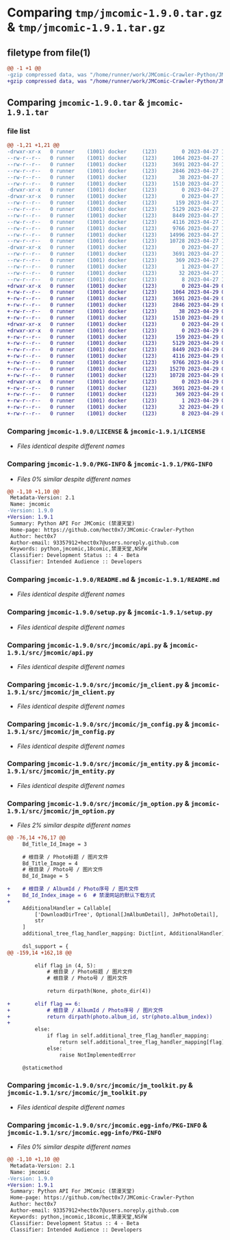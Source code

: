 # Comparing `tmp/jmcomic-1.9.0.tar.gz` & `tmp/jmcomic-1.9.1.tar.gz`

## filetype from file(1)

```diff
@@ -1 +1 @@
-gzip compressed data, was "/home/runner/work/JMComic-Crawler-Python/JMComic-Crawler-Python/dist/.tmp-74i2wywx/jmcomic-1.9.0.tar", last modified: Thu Apr 27 12:09:06 2023, max compression
+gzip compressed data, was "/home/runner/work/JMComic-Crawler-Python/JMComic-Crawler-Python/dist/.tmp-dzo_jz90/jmcomic-1.9.1.tar", last modified: Sat Apr 29 05:41:16 2023, max compression
```

## Comparing `jmcomic-1.9.0.tar` & `jmcomic-1.9.1.tar`

### file list

```diff
@@ -1,21 +1,21 @@
-drwxr-xr-x   0 runner    (1001) docker     (123)        0 2023-04-27 12:09:06.000000 jmcomic-1.9.0/
--rw-r--r--   0 runner    (1001) docker     (123)     1064 2023-04-27 12:08:57.000000 jmcomic-1.9.0/LICENSE
--rw-r--r--   0 runner    (1001) docker     (123)     3691 2023-04-27 12:09:06.000000 jmcomic-1.9.0/PKG-INFO
--rw-r--r--   0 runner    (1001) docker     (123)     2846 2023-04-27 12:08:57.000000 jmcomic-1.9.0/README.md
--rw-r--r--   0 runner    (1001) docker     (123)       38 2023-04-27 12:09:06.000000 jmcomic-1.9.0/setup.cfg
--rw-r--r--   0 runner    (1001) docker     (123)     1510 2023-04-27 12:08:57.000000 jmcomic-1.9.0/setup.py
-drwxr-xr-x   0 runner    (1001) docker     (123)        0 2023-04-27 12:09:06.000000 jmcomic-1.9.0/src/
-drwxr-xr-x   0 runner    (1001) docker     (123)        0 2023-04-27 12:09:06.000000 jmcomic-1.9.0/src/jmcomic/
--rw-r--r--   0 runner    (1001) docker     (123)      159 2023-04-27 12:08:57.000000 jmcomic-1.9.0/src/jmcomic/__init__.py
--rw-r--r--   0 runner    (1001) docker     (123)     5129 2023-04-27 12:08:57.000000 jmcomic-1.9.0/src/jmcomic/api.py
--rw-r--r--   0 runner    (1001) docker     (123)     8449 2023-04-27 12:08:57.000000 jmcomic-1.9.0/src/jmcomic/jm_client.py
--rw-r--r--   0 runner    (1001) docker     (123)     4116 2023-04-27 12:08:57.000000 jmcomic-1.9.0/src/jmcomic/jm_config.py
--rw-r--r--   0 runner    (1001) docker     (123)     9766 2023-04-27 12:08:57.000000 jmcomic-1.9.0/src/jmcomic/jm_entity.py
--rw-r--r--   0 runner    (1001) docker     (123)    14996 2023-04-27 12:08:57.000000 jmcomic-1.9.0/src/jmcomic/jm_option.py
--rw-r--r--   0 runner    (1001) docker     (123)    10728 2023-04-27 12:08:57.000000 jmcomic-1.9.0/src/jmcomic/jm_toolkit.py
-drwxr-xr-x   0 runner    (1001) docker     (123)        0 2023-04-27 12:09:06.000000 jmcomic-1.9.0/src/jmcomic.egg-info/
--rw-r--r--   0 runner    (1001) docker     (123)     3691 2023-04-27 12:09:06.000000 jmcomic-1.9.0/src/jmcomic.egg-info/PKG-INFO
--rw-r--r--   0 runner    (1001) docker     (123)      369 2023-04-27 12:09:06.000000 jmcomic-1.9.0/src/jmcomic.egg-info/SOURCES.txt
--rw-r--r--   0 runner    (1001) docker     (123)        1 2023-04-27 12:09:06.000000 jmcomic-1.9.0/src/jmcomic.egg-info/dependency_links.txt
--rw-r--r--   0 runner    (1001) docker     (123)       32 2023-04-27 12:09:06.000000 jmcomic-1.9.0/src/jmcomic.egg-info/requires.txt
--rw-r--r--   0 runner    (1001) docker     (123)        8 2023-04-27 12:09:06.000000 jmcomic-1.9.0/src/jmcomic.egg-info/top_level.txt
+drwxr-xr-x   0 runner    (1001) docker     (123)        0 2023-04-29 05:41:16.000000 jmcomic-1.9.1/
+-rw-r--r--   0 runner    (1001) docker     (123)     1064 2023-04-29 05:41:07.000000 jmcomic-1.9.1/LICENSE
+-rw-r--r--   0 runner    (1001) docker     (123)     3691 2023-04-29 05:41:16.000000 jmcomic-1.9.1/PKG-INFO
+-rw-r--r--   0 runner    (1001) docker     (123)     2846 2023-04-29 05:41:07.000000 jmcomic-1.9.1/README.md
+-rw-r--r--   0 runner    (1001) docker     (123)       38 2023-04-29 05:41:16.000000 jmcomic-1.9.1/setup.cfg
+-rw-r--r--   0 runner    (1001) docker     (123)     1510 2023-04-29 05:41:07.000000 jmcomic-1.9.1/setup.py
+drwxr-xr-x   0 runner    (1001) docker     (123)        0 2023-04-29 05:41:16.000000 jmcomic-1.9.1/src/
+drwxr-xr-x   0 runner    (1001) docker     (123)        0 2023-04-29 05:41:16.000000 jmcomic-1.9.1/src/jmcomic/
+-rw-r--r--   0 runner    (1001) docker     (123)      159 2023-04-29 05:41:07.000000 jmcomic-1.9.1/src/jmcomic/__init__.py
+-rw-r--r--   0 runner    (1001) docker     (123)     5129 2023-04-29 05:41:07.000000 jmcomic-1.9.1/src/jmcomic/api.py
+-rw-r--r--   0 runner    (1001) docker     (123)     8449 2023-04-29 05:41:07.000000 jmcomic-1.9.1/src/jmcomic/jm_client.py
+-rw-r--r--   0 runner    (1001) docker     (123)     4116 2023-04-29 05:41:07.000000 jmcomic-1.9.1/src/jmcomic/jm_config.py
+-rw-r--r--   0 runner    (1001) docker     (123)     9766 2023-04-29 05:41:07.000000 jmcomic-1.9.1/src/jmcomic/jm_entity.py
+-rw-r--r--   0 runner    (1001) docker     (123)    15270 2023-04-29 05:41:07.000000 jmcomic-1.9.1/src/jmcomic/jm_option.py
+-rw-r--r--   0 runner    (1001) docker     (123)    10728 2023-04-29 05:41:07.000000 jmcomic-1.9.1/src/jmcomic/jm_toolkit.py
+drwxr-xr-x   0 runner    (1001) docker     (123)        0 2023-04-29 05:41:16.000000 jmcomic-1.9.1/src/jmcomic.egg-info/
+-rw-r--r--   0 runner    (1001) docker     (123)     3691 2023-04-29 05:41:16.000000 jmcomic-1.9.1/src/jmcomic.egg-info/PKG-INFO
+-rw-r--r--   0 runner    (1001) docker     (123)      369 2023-04-29 05:41:16.000000 jmcomic-1.9.1/src/jmcomic.egg-info/SOURCES.txt
+-rw-r--r--   0 runner    (1001) docker     (123)        1 2023-04-29 05:41:16.000000 jmcomic-1.9.1/src/jmcomic.egg-info/dependency_links.txt
+-rw-r--r--   0 runner    (1001) docker     (123)       32 2023-04-29 05:41:16.000000 jmcomic-1.9.1/src/jmcomic.egg-info/requires.txt
+-rw-r--r--   0 runner    (1001) docker     (123)        8 2023-04-29 05:41:16.000000 jmcomic-1.9.1/src/jmcomic.egg-info/top_level.txt
```

### Comparing `jmcomic-1.9.0/LICENSE` & `jmcomic-1.9.1/LICENSE`

 * *Files identical despite different names*

### Comparing `jmcomic-1.9.0/PKG-INFO` & `jmcomic-1.9.1/PKG-INFO`

 * *Files 0% similar despite different names*

```diff
@@ -1,10 +1,10 @@
 Metadata-Version: 2.1
 Name: jmcomic
-Version: 1.9.0
+Version: 1.9.1
 Summary: Python API For JMComic (禁漫天堂)
 Home-page: https://github.com/hect0x7/JMComic-Crawler-Python
 Author: hect0x7
 Author-email: 93357912+hect0x7@users.noreply.github.com
 Keywords: python,jmcomic,18comic,禁漫天堂,NSFW
 Classifier: Development Status :: 4 - Beta
 Classifier: Intended Audience :: Developers
```

### Comparing `jmcomic-1.9.0/README.md` & `jmcomic-1.9.1/README.md`

 * *Files identical despite different names*

### Comparing `jmcomic-1.9.0/setup.py` & `jmcomic-1.9.1/setup.py`

 * *Files identical despite different names*

### Comparing `jmcomic-1.9.0/src/jmcomic/api.py` & `jmcomic-1.9.1/src/jmcomic/api.py`

 * *Files identical despite different names*

### Comparing `jmcomic-1.9.0/src/jmcomic/jm_client.py` & `jmcomic-1.9.1/src/jmcomic/jm_client.py`

 * *Files identical despite different names*

### Comparing `jmcomic-1.9.0/src/jmcomic/jm_config.py` & `jmcomic-1.9.1/src/jmcomic/jm_config.py`

 * *Files identical despite different names*

### Comparing `jmcomic-1.9.0/src/jmcomic/jm_entity.py` & `jmcomic-1.9.1/src/jmcomic/jm_entity.py`

 * *Files identical despite different names*

### Comparing `jmcomic-1.9.0/src/jmcomic/jm_option.py` & `jmcomic-1.9.1/src/jmcomic/jm_option.py`

 * *Files 2% similar despite different names*

```diff
@@ -76,14 +76,17 @@
     Bd_Title_Id_Image = 3
 
     # 根目录 / Photo标题 / 图片文件
     Bd_Title_Image = 4
     # 根目录 / Photo号 / 图片文件
     Bd_Id_Image = 5
 
+    # 根目录 / AlbumId / Photo序号 / 图片文件
+    Bd_Id_Index_image = 6  # 禁漫网站的默认下载方式
+
     AdditionalHandler = Callable[
         ['DownloadDirTree', Optional[JmAlbumDetail], JmPhotoDetail],
         str
     ]
     additional_tree_flag_handler_mapping: Dict[int, AdditionalHandler] = {}
 
     dsl_support = {
@@ -159,14 +162,18 @@
 
         elif flag in (4, 5):
             # 根目录 / Photo标题 / 图片文件
             # 根目录 / Photo号 / 图片文件
 
             return dirpath(None, photo_dir(4))
 
+        elif flag == 6:
+            # 根目录 / AlbumId / Photo序号 / 图片文件
+            return dirpath(photo.album_id, str(photo.album_index))
+
         else:
             if flag in self.additional_tree_flag_handler_mapping:
                 return self.additional_tree_flag_handler_mapping[flag](self, album, photo)
             else:
                 raise NotImplementedError
 
     @staticmethod
```

### Comparing `jmcomic-1.9.0/src/jmcomic/jm_toolkit.py` & `jmcomic-1.9.1/src/jmcomic/jm_toolkit.py`

 * *Files identical despite different names*

### Comparing `jmcomic-1.9.0/src/jmcomic.egg-info/PKG-INFO` & `jmcomic-1.9.1/src/jmcomic.egg-info/PKG-INFO`

 * *Files 0% similar despite different names*

```diff
@@ -1,10 +1,10 @@
 Metadata-Version: 2.1
 Name: jmcomic
-Version: 1.9.0
+Version: 1.9.1
 Summary: Python API For JMComic (禁漫天堂)
 Home-page: https://github.com/hect0x7/JMComic-Crawler-Python
 Author: hect0x7
 Author-email: 93357912+hect0x7@users.noreply.github.com
 Keywords: python,jmcomic,18comic,禁漫天堂,NSFW
 Classifier: Development Status :: 4 - Beta
 Classifier: Intended Audience :: Developers
```

